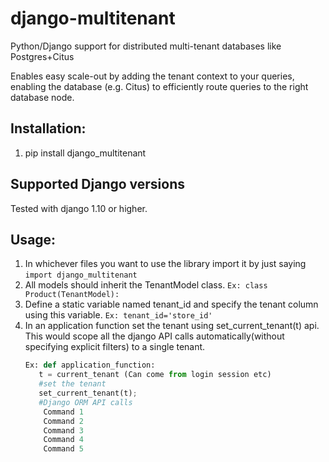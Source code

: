 # django-multitenant
Python/Django support for distributed multi-tenant databases like Postgres+Citus

Enables easy scale-out by adding the tenant context to your queries, enabling the database (e.g. Citus) to efficiently route queries to the right database node.

## Installation:
1. pip install django_multitenant

## Supported Django versions
Tested with django 1.10 or higher.

## Usage:
1. In whichever files you want to use the library import it by just saying `import django_multitenant`
1. All models should inherit the TenantModel class.
   `Ex: class Product(TenantModel):`
1. Define a static variable named tenant_id and specify the tenant column using this variable.
   `Ex: tenant_id='store_id'`
1. In an application function set the tenant using set_current_tenant(t) api. This would scope all the django API calls automatically(without specifying explicit filters) to a single tenant.
   ```python
   Ex: def application_function:
      t = current_tenant (Can come from login session etc)
      #set the tenant
      set_current_tenant(t);
      #Django ORM API calls
       Command 1
       Command 2
       Command 3
       Command 4
       Command 5
   ```